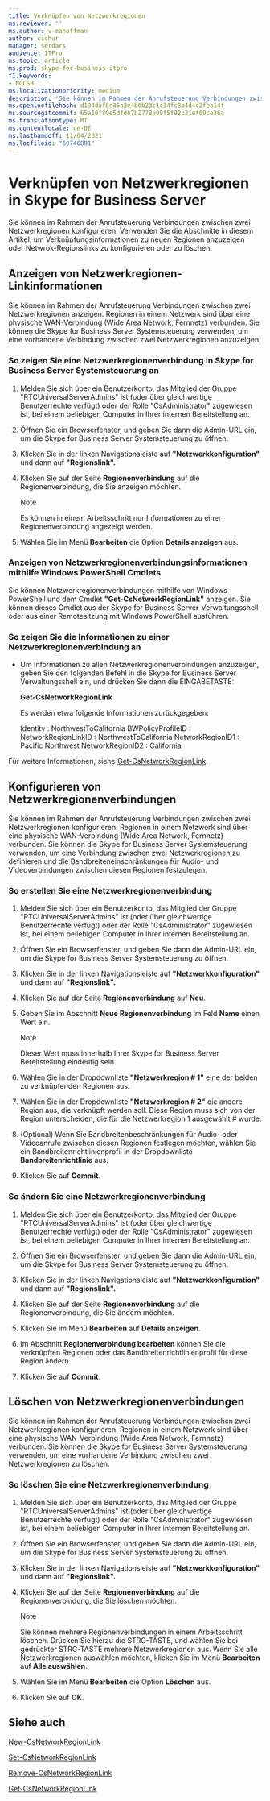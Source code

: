 ```yaml
---
title: Verknüpfen von Netzwerkregionen
ms.reviewer: ''
ms.author: v-mahoffman
author: cichur
manager: serdars
audience: ITPro
ms.topic: article
ms.prod: skype-for-business-itpro
f1.keywords:
- NOCSH
ms.localizationpriority: medium
description: 'Sie können im Rahmen der Anrufsteuerung Verbindungen zwischen zwei Netzwerkregionen konfigurieren. '
ms.openlocfilehash: d194daf8e35a3e4b6b23c1c34fc8b4d4c2fea14f
ms.sourcegitcommit: 65a10f80e5dfd67b2778e09f5f92c21ef09ce36a
ms.translationtype: MT
ms.contentlocale: de-DE
ms.lasthandoff: 11/04/2021
ms.locfileid: "60746891"
---
```

# <a name="linking-network-regions-in-skype-for-business-server"></a>Verknüpfen von Netzwerkregionen in Skype for Business Server

Sie können im Rahmen der Anrufsteuerung Verbindungen zwischen zwei Netzwerkregionen konfigurieren. Verwenden Sie die Abschnitte in diesem Artikel, um Verknüpfungsinformationen zu neuen Regionen anzuzeigen oder Netwrok-Regionslinks zu konfigurieren oder zu löschen. 

## <a name="view-network-region-link-information"></a>Anzeigen von Netzwerkregionen-Linkinformationen 

Sie können im Rahmen der Anrufsteuerung Verbindungen zwischen zwei Netzwerkregionen anzeigen. Regionen in einem Netzwerk sind über eine physische WAN-Verbindung (Wide Area Network, Fernnetz) verbunden. Sie können die Skype for Business Server Systemsteuerung verwenden, um eine vorhandene Verbindung zwischen zwei Netzwerkregionen anzuzeigen. 


### <a name="to-view-a-network-region-link-in-skype-for-business-server-control-panel"></a>So zeigen Sie eine Netzwerkregionenverbindung in Skype for Business Server Systemsteuerung an

1.  Melden Sie sich über ein Benutzerkonto, das Mitglied der Gruppe "RTCUniversalServerAdmins" ist (oder über gleichwertige Benutzerrechte verfügt) oder der Rolle "CsAdministrator" zugewiesen ist, bei einem beliebigen Computer in Ihrer internen Bereitstellung an.

2.  Öffnen Sie ein Browserfenster, und geben Sie dann die Admin-URL ein, um die Skype for Business Server Systemsteuerung zu öffnen. 

3.  Klicken Sie in der linken Navigationsleiste auf **"Netzwerkkonfiguration"** und dann auf **"Regionslink".**

4.  Klicken Sie auf der Seite **Regionenverbindung** auf die Regionenverbindung, die Sie anzeigen möchten.
    
    > [!NOTE]
    > Es können in einem Arbeitsschritt nur Informationen zu einer Regionenverbindung angezeigt werden.

5.  Wählen Sie im Menü **Bearbeiten** die Option **Details anzeigen** aus.

### <a name="view-network-region-link-information-by-using-windows-powershell-cmdlets"></a>Anzeigen von Netzwerkregionenverbindungsinformationen mithilfe Windows PowerShell Cmdlets

Sie können Netzwerkregionenverbindungen mithilfe von Windows PowerShell und dem Cmdlet **"Get-CsNetworkRegionLink"** anzeigen. Sie können dieses Cmdlet aus der Skype for Business Server-Verwaltungsshell oder aus einer Remotesitzung mit Windows PowerShell ausführen. 


### <a name="to-view-network-region-link-information"></a>So zeigen Sie die Informationen zu einer Netzwerkregionenverbindung an

  - Um Informationen zu allen Netzwerkregionenverbindungen anzuzeigen, geben Sie den folgenden Befehl in die Skype for Business Server Verwaltungsshell ein, und drücken Sie dann die EINGABETASTE:
    
    **Get-CsNetworkRegionLink**
    
    Es werden etwa folgende Informationen zurückgegeben:
    
       Identity : NorthwestToCalifornia BWPolicyProfileID : NetworkRegionLinkID : NorthwestToCalifornia NetworkRegionID1 : Pacific Northwest NetworkRegionID2 : California


Für weitere Informationen, siehe [Get-CsNetworkRegionLink](/powershell/module/skype/Get-CsNetworkRegionLink).


## <a name="configure-network-region-links"></a>Konfigurieren von Netzwerkregionenverbindungen 

Sie können im Rahmen der Anrufsteuerung Verbindungen zwischen zwei Netzwerkregionen konfigurieren. Regionen in einem Netzwerk sind über eine physische WAN-Verbindung (Wide Area Network, Fernnetz) verbunden. Sie können die Skype for Business Server Systemsteuerung verwenden, um eine Verbindung zwischen zwei Netzwerkregionen zu definieren und die Bandbreiteneinschränkungen für Audio- und Videoverbindungen zwischen diesen Regionen festzulegen.

### <a name="to-create-a-network-region-link"></a>So erstellen Sie eine Netzwerkregionenverbindung

1.  Melden Sie sich über ein Benutzerkonto, das Mitglied der Gruppe "RTCUniversalServerAdmins" ist (oder über gleichwertige Benutzerrechte verfügt) oder der Rolle "CsAdministrator" zugewiesen ist, bei einem beliebigen Computer in Ihrer internen Bereitstellung an.

2.  Öffnen Sie ein Browserfenster, und geben Sie dann die Admin-URL ein, um die Skype for Business Server Systemsteuerung zu öffnen. 

3.  Klicken Sie in der linken Navigationsleiste auf **"Netzwerkkonfiguration"** und dann auf **"Regionslink".**

4.  Klicken Sie auf der Seite **Regionenverbindung** auf **Neu**.

5.  Geben Sie im Abschnitt **Neue Regionenverbindung** im Feld **Name** einen Wert ein.
 
    > [!NOTE]  
    > Dieser Wert muss innerhalb Ihrer Skype for Business Server Bereitstellung eindeutig sein.

6.  Wählen Sie in der Dropdownliste **"Netzwerkregion \# 1"** eine der beiden zu verknüpfenden Regionen aus.

7.  Wählen Sie in der Dropdownliste **"Netzwerkregion \# 2"** die andere Region aus, die verknüpft werden soll. Diese Region muss sich von der Region unterscheiden, die für die Netzwerkregion 1 ausgewählt \# wurde.

8.  (Optional) Wenn Sie Bandbreitenbeschränkungen für Audio- oder Videoanrufe zwischen diesen Regionen festlegen möchten, wählen Sie ein Bandbreitenrichtlinienprofil in der Dropdownliste **Bandbreitenrichtlinie** aus.

9.  Klicken Sie auf **Commit**.

### <a name="to-modify-a-network-region-link"></a>So ändern Sie eine Netzwerkregionenverbindung

1.  Melden Sie sich über ein Benutzerkonto, das Mitglied der Gruppe "RTCUniversalServerAdmins" ist (oder über gleichwertige Benutzerrechte verfügt) oder der Rolle "CsAdministrator" zugewiesen ist, bei einem beliebigen Computer in Ihrer internen Bereitstellung an.

2.  Öffnen Sie ein Browserfenster, und geben Sie dann die Admin-URL ein, um die Skype for Business Server Systemsteuerung zu öffnen. 

3.  Klicken Sie in der linken Navigationsleiste auf **"Netzwerkkonfiguration"** und dann auf **"Regionslink".**

4.  Klicken Sie auf der Seite **Regionenverbindung** auf die Regionenverbindung, die Sie ändern möchten.

5.  Klicken Sie im Menü **Bearbeiten** auf **Details anzeigen**.

6.  Im Abschnitt **Regionenverbindung bearbeiten** können Sie die verknüpften Regionen oder das Bandbreitenrichtlinienprofil für diese Region ändern.

7.  Klicken Sie auf **Commit**.


## <a name="delete-network-region-links"></a>Löschen von Netzwerkregionenverbindungen

Sie können im Rahmen der Anrufsteuerung Verbindungen zwischen zwei Netzwerkregionen konfigurieren. Regionen in einem Netzwerk sind über eine physische WAN-Verbindung (Wide Area Network, Fernnetz) verbunden. Sie können die Skype for Business Server Systemsteuerung verwenden, um eine vorhandene Verbindung zwischen zwei Netzwerkregionen zu löschen. 

### <a name="to-delete-a-network-region-link"></a>So löschen Sie eine Netzwerkregionenverbindung

1.  Melden Sie sich über ein Benutzerkonto, das Mitglied der Gruppe "RTCUniversalServerAdmins" ist (oder über gleichwertige Benutzerrechte verfügt) oder der Rolle "CsAdministrator" zugewiesen ist, bei einem beliebigen Computer in Ihrer internen Bereitstellung an.

2.  Öffnen Sie ein Browserfenster, und geben Sie dann die Admin-URL ein, um die Skype for Business Server Systemsteuerung zu öffnen. 

3.  Klicken Sie in der linken Navigationsleiste auf **"Netzwerkkonfiguration"** und dann auf **"Regionslink".**

4.  Klicken Sie auf der Seite **Regionenverbindung** auf die Regionenverbindung, die Sie löschen möchten.
 
    > [!NOTE]  
    > Sie können mehrere Regionenverbindungen in einem Arbeitsschritt löschen. Drücken Sie hierzu die STRG-TASTE, und wählen Sie bei gedrückter STRG-TASTE mehrere Netzwerkregionen aus. Wenn Sie alle Netzwerkregionen auswählen möchten, klicken Sie im Menü <STRONG>Bearbeiten</STRONG> auf <STRONG>Alle auswählen</STRONG>.

5.  Wählen Sie im Menü **Bearbeiten** die Option **Löschen** aus.

6.  Klicken Sie auf **OK**.


## <a name="see-also"></a>Siehe auch

[New-CsNetworkRegionLink](/powershell/module/skype/New-CsNetworkRegionLink)  

[Set-CsNetworkRegionLink](/powershell/module/skype/Set-CsNetworkRegionLink)  

[Remove-CsNetworkRegionLink](/powershell/module/skype/Remove-CsNetworkRegionLink)  

[Get-CsNetworkRegionLink](/powershell/module/skype/Get-CsNetworkRegionLink)